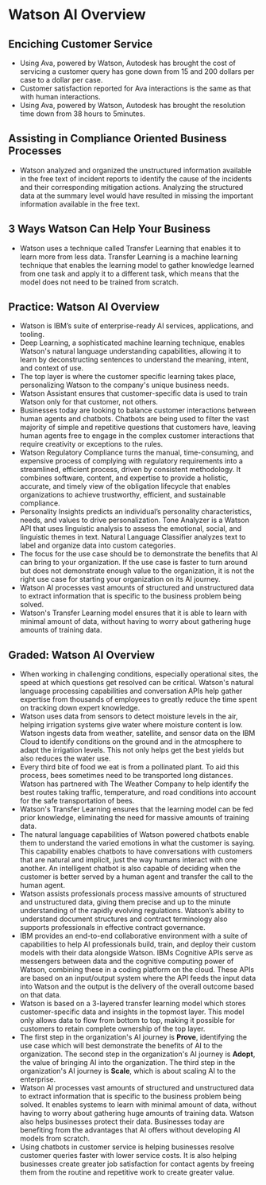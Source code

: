 # Watson AI Overview

## Enciching Customer Service
- Using Ava, powered by Watson, Autodesk has brought the  cost of servicing a customer query has gone down from 15 and 200 dollars per case to a dollar per case. 
- Customer satisfaction reported for Ava interactions is the same as that with human interactions.
- Using Ava, powered by Watson, Autodesk has brought the resolution time down from 38 hours to 5minutes. 

## Assisting in Compliance Oriented Business Processes
- Watson analyzed and organized the unstructured information available in the free text of incident reports to identify the cause of the incidents and their corresponding mitigation actions. Analyzing the structured data at the summary level would have resulted in missing the important information available in the free text.

## 3 Ways Watson Can Help Your Business
- Watson uses a technique called Transfer Learning that enables it to learn more from less data. Transfer Learning is a machine learning technique that enables the learning model to gather knowledge learned from one task and apply it to a different task, which means that the model does not need to be trained from scratch. 

## Practice: Watson AI Overview
- Watson is IBM’s suite of enterprise-ready AI services, applications, and tooling.
- Deep Learning, a sophisticated machine learning technique, enables Watson's natural language understanding capabilities, allowing it to learn by deconstructing sentences to understand the meaning, intent, and context of use.
- The top layer is where the customer specific learning takes place, personalizing Watson to the company's unique business needs.  
- Watson Assistant ensures that customer-specific data is used to train Watson only for that customer, not others.
- Businesses today are looking to balance customer interactions between human agents and chatbots. Chatbots are being used to filter the vast majority of simple and repetitive questions that customers have, leaving human agents free to engage in the complex customer interactions that require creativity or exceptions to the rules. 
- Watson Regulatory Compliance turns the manual, time-consuming, and expensive process of complying with regulatory requirements into a streamlined, efficient process, driven by consistent methodology. It combines software, content, and expertise to provide a holistic, accurate, and timely view of the obligation lifecycle that enables organizations to achieve trustworthy, efficient, and sustainable compliance. 
- Personality Insights predicts an individual’s personality characteristics, needs, and values to drive personalization. Tone Analyzer is a Watson API that uses linguistic analysis to assess the emotional, social, and linguistic themes in text. Natural Language Classifier analyzes text to label and organize data into custom categories.  
- The focus for the use case should be to demonstrate the benefits that AI can bring to your organization. If the use case is faster to turn around but does not demonstrate enough value to the organization, it is not the right use case for starting your organization on its AI journey. 
- Watson AI processes vast amounts of structured and unstructured data to extract information that is specific to the business problem being solved. 
- Watson's Transfer Learning model ensures that it is able to learn with minimal amount of data, without having to worry about gathering huge amounts of training data. 

## Graded: Watson AI Overview
- When working in challenging conditions, especially operational sites, the speed at which questions get resolved can be critical. Watson's natural language processing capabilities and conversation APIs help gather expertise from thousands of employees to greatly reduce the time spent on tracking down expert knowledge.
- Watson uses data from sensors to detect moisture levels in the air, helping irrigation systems give water where moisture content is low. Watson ingests data from weather, satellite, and sensor data on the IBM Cloud to identify conditions on the ground and in the atmosphere to adapt the irrigation levels. This not only helps get the best yields but also reduces the water use.
- Every third bite of food we eat is from a pollinated plant. To aid this process, bees sometimes need to be transported long distances. Watson has partnered with The Weather Company to help identify the best routes taking traffic, temperature, and road conditions into account for the safe transportation of bees.
- Watson's Transfer Learning ensures that the learning model can be fed prior knowledge, eliminating the need for massive amounts of training data.
- The natural language capabilities of Watson powered chatbots enable them to understand the varied emotions in what the customer is saying. This capability enables chatbots to have conversations with customers that are natural and implicit, just the way humans interact with one another. An intelligent chatbot is also capable of deciding when the customer is better served by a human agent and transfer the call to the human agent.
- Watson assists professionals process massive amounts of structured and unstructured data, giving them precise and up to the minute understanding of the rapidly evolving regulations. Watson’s ability to understand document structures and contract terminology also supports professionals in effective contract governance. 
- IBM provides an end-to-end collaborative environment with a suite of capabilities to help AI professionals build, train, and deploy their custom models with their data alongside Watson. IBMs Cognitive APIs serve as messengers between data and the cognitive computing power of Watson, combining these in a coding platform on the cloud. These APIs are based on an input/output system where the API feeds the input data into Watson and the output is the delivery of the overall outcome based on that data.
- Watson is based on a 3-layered transfer learning model which stores customer-specific data and insights in the topmost layer. This model only allows data to flow from bottom to top, making it possible for customers to retain complete ownership of the top layer.
- The first step in the organization's AI journey is **Prove**, identifying the use case which will best demonstrate the benefits of AI to the organization. The second step in the organization's AI journey is **Adopt**, the value of bringing AI into the organization. The third step in the organization's AI journey is **Scale**, which is about scaling AI to the enterprise. 
- Watson AI processes vast amounts of structured and unstructured data to extract information that is specific to the business problem being solved. It enables systems to learn with minimal amount of data, without having to worry about gathering huge amounts of training data. Watson also helps businesses protect their data. Businesses today are benefiting from the advantages that AI offers without developing AI models from scratch.
- Using chatbots in customer service is helping businesses resolve customer queries faster with lower service costs. It is also helping businesses create greater job satisfaction for contact agents by freeing them from the routine and repetitive work to create greater value. 